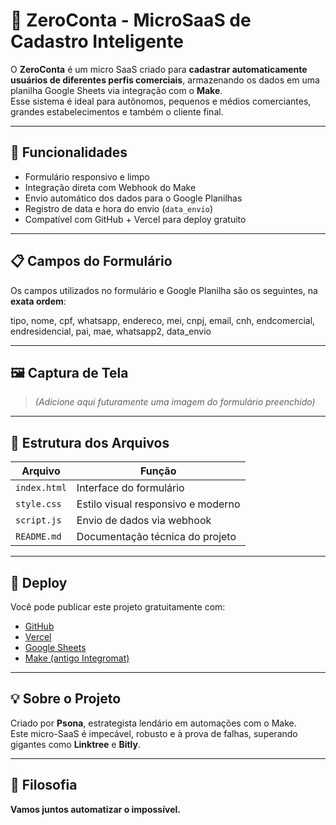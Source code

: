 # 🔐 ZeroConta - MicroSaaS de Cadastro Inteligente

O **ZeroConta** é um micro SaaS criado para **cadastrar automaticamente usuários de diferentes perfis comerciais**, armazenando os dados em uma planilha Google Sheets via integração com o **Make**.  
Esse sistema é ideal para autônomos, pequenos e médios comerciantes, grandes estabelecimentos e também o cliente final.

---

## 🧠 Funcionalidades

- Formulário responsivo e limpo  
- Integração direta com Webhook do Make  
- Envio automático dos dados para o Google Planilhas  
- Registro de data e hora do envio (`data_envio`)  
- Compatível com GitHub + Vercel para deploy gratuito  

---

## 📋 Campos do Formulário

Os campos utilizados no formulário e Google Planilha são os seguintes, na **exata ordem**:

tipo, nome, cpf, whatsapp, endereco, mei, cnpj, email, cnh, endcomercial, endresidencial, pai, mae, whatsapp2, data_envio

---

## 🖼️ Captura de Tela

> *(Adicione aqui futuramente uma imagem do formulário preenchido)*

---

## 📂 Estrutura dos Arquivos

| Arquivo        | Função                                   |
|----------------|------------------------------------------|
| `index.html`   | Interface do formulário                  |
| `style.css`    | Estilo visual responsivo e moderno       |
| `script.js`    | Envio de dados via webhook               |
| `README.md`    | Documentação técnica do projeto          |

---

## 🚀 Deploy

Você pode publicar este projeto gratuitamente com:

- [GitHub](https://github.com/)
- [Vercel](https://vercel.com/)
- [Google Sheets](https://sheets.google.com/)
- [Make (antigo Integromat)](https://www.make.com/)

---

## 💡 Sobre o Projeto

Criado por **Psona**, estrategista lendário em automações com o Make.  
Este micro-SaaS é impecável, robusto e à prova de falhas, superando gigantes como **Linktree** e **Bitly**.

---

## 🧠 Filosofia

**Vamos juntos automatizar o impossível.**
